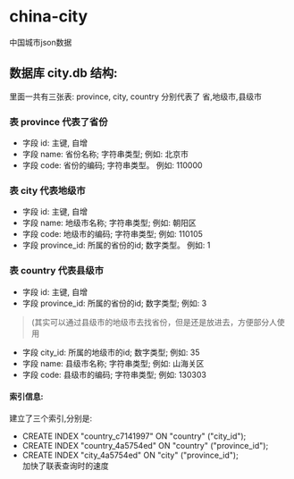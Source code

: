 # china-city
中国城市json数据

## 数据库 city.db 结构:  

里面一共有三张表: province, city, country 分别代表了 省,地级市,县级市  
### 表 province 代表了省份  
* 字段 id: 主键, 自增  
* 字段 name: 省份名称; 字符串类型; 例如: 北京市  
* 字段 code: 省份的编码; 字符串类型。 例如: 110000  

### 表 city 代表地级市  
* 字段 id: 主键, 自增  
* 字段 name: 地级市名称; 字符串类型; 例如: 朝阳区  
* 字段 code: 地级市的编码; 字符串类型; 例如: 110105  
* 字段 province_id: 所属的省份的id; 数字类型。 例如: 1  

### 表 country 代表县级市  
* 字段 id: 主键, 自增  
* 字段 province_id: 所属的省份的id; 数字类型; 例如: 3   
 >(其实可以通过县级市的地级市去找省份，但是还是放进去，方便部分人使用  
* 字段 city_id: 所属的地级市的id; 数字类型; 例如: 35  
* 字段 name: 县级市名称; 字符串类型; 例如: 山海关区  
* 字段 code: 县级市的编码; 字符串类型; 例如: 130303   

#### 索引信息:
建立了三个索引,分别是:  
* CREATE INDEX "country_c7141997" ON "country" ("city_id");  
* CREATE INDEX "country_4a5754ed" ON "country" ("province_id");  
* CREATE INDEX "city_4a5754ed" ON "city" ("province_id");  
加快了联表查询时的速度  
